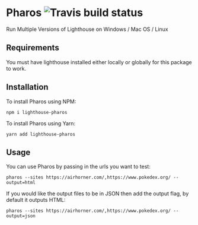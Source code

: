 # Pharos        ![Travis build status](https://travis-ci.org/Elliot-Evans-95/pharos.svg?branch=master)

Run Multiple Versions of Lighthouse on Windows / Mac OS / Linux

## Requirements

You must have lighthouse installed either locally or globally for this package to work.

## Installation

To install Pharos using NPM:

```
npm i lighthouse-pharos
```

To install Pharos using Yarn:

```
yarn add lighthouse-pharos
```

## Usage

You can use Pharos by passing in the urls you want to test:

```
pharos --sites https://airhorner.com/,https://www.pokedex.org/ --output=html
```

If you would like the output files to be in JSON then add the output flag, by default it outputs HTML:
```
pharos --sites https://airhorner.com/,https://www.pokedex.org/ --output=json
```
